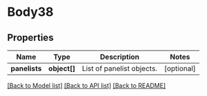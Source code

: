 # Body38

## Properties
Name | Type | Description | Notes
------------ | ------------- | ------------- | -------------
**panelists** | **object[]** | List of panelist objects. | [optional] 

[[Back to Model list]](../README.md#documentation-for-models) [[Back to API list]](../README.md#documentation-for-api-endpoints) [[Back to README]](../README.md)


